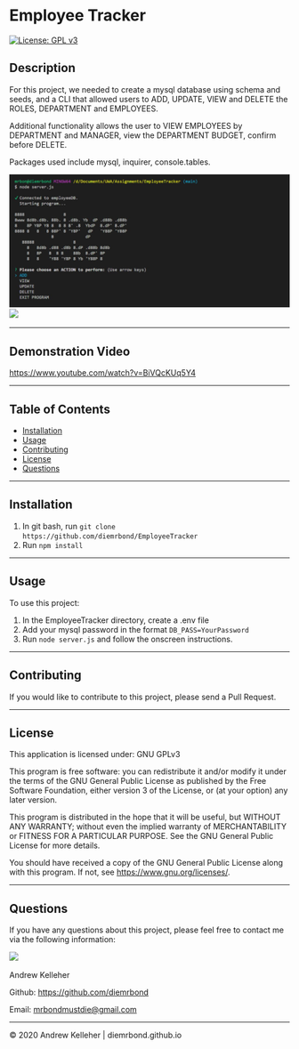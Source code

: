 # Employee Tracker

[![License: GPL v3](https://img.shields.io/badge/License-GPLv3-blue.svg)](https://www.gnu.org/licenses/gpl-3.0)
## Description 
  For this project, we needed to create a mysql database using schema and seeds, and a CLI that allowed users to ADD, UPDATE, VIEW and DELETE the ROLES, DEPARTMENT and EMPLOYEES. 
  
  Additional functionality allows the user to VIEW EMPLOYEES by DEPARTMENT and MANAGER, view the DEPARTMENT BUDGET, confirm before DELETE. 
  
  Packages used include mysql, inquirer, console.tables.


<img src="./Assets/screenshot.jpg" width="600" /> <br>
<img src="./Assets/demo.gif" width="600" /> <br>

  ---
## Demonstration Video
https://www.youtube.com/watch?v=BiVQcKUq5Y4

  ---
  ## Table of Contents

  * [Installation](#installation)
  * [Usage](#usage)
  * [Contributing](#contributing)
  * [License](#license)
  * [Questions](#questions)



  ---
  ## Installation 
  1. In git bash, run `git clone https://github.com/diemrbond/EmployeeTracker` 
  2. Run `npm install`


  
  ---
  ## Usage 
  To use this project:
  1. In the EmployeeTracker directory, create a .env file
  2. Add your mysql password in the format `DB_PASS=YourPassword`
  3. Run `node server.js` and follow the onscreen instructions.


  
  ---
  ## Contributing 
  If you would like to contribute to this project, please send a Pull Request.



  ---
  ## License 
  This application is licensed under: GNU GPLv3
  
This program is free software: you can redistribute it and/or modify it under the terms of the GNU General Public License as published by the Free Software Foundation, either version 3 of the License, or (at your option) any later version.

This program is distributed in the hope that it will be useful, but WITHOUT ANY WARRANTY; without even the implied warranty of MERCHANTABILITY or FITNESS FOR A PARTICULAR PURPOSE. See the GNU General Public License for more details.

You should have received a copy of the GNU General Public License along with this program. If not, see <https://www.gnu.org/licenses/>.


  
  ---
  ## Questions
  If you have any questions about this project, please feel free to contact me via the following information:

  <img src="https://avatars3.githubusercontent.com/u/32446328?v=4" width="50" />

  Andrew Kelleher

  Github: https://github.com/diemrbond

  Email: [mrbondmustdie@gmail.com](mailto:mrbondmustdie@gmail.com)

  ---
  © 2020 Andrew Kelleher | diemrbond.github.io
